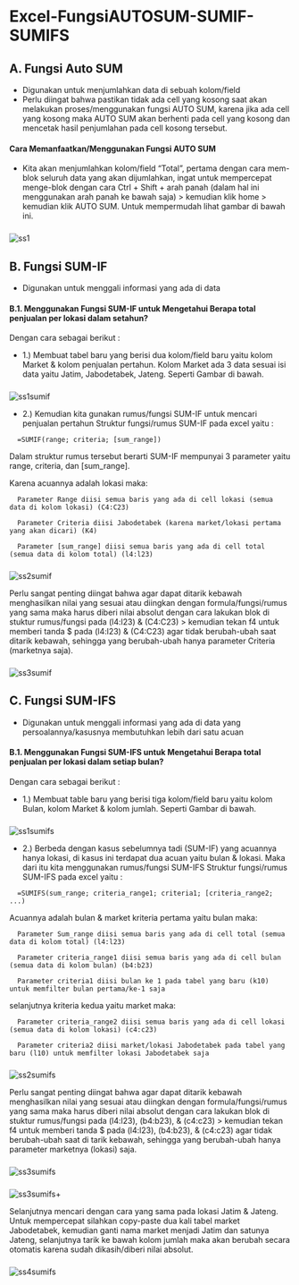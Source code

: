 
# Excel-FungsiAUTOSUM-SUMIF-SUMIFS

## A. Fungsi Auto SUM
 - Digunakan untuk menjumlahkan data di sebuah kolom/field
 - Perlu diingat bahwa pastikan tidak ada cell yang kosong saat akan melakukan proses/menggunakan fungsi AUTO SUM, karena jika ada cell yang kosong maka AUTO SUM akan berhenti pada cell yang kosong dan mencetak hasil penjumlahan pada cell kosong tersebut.

#### Cara Memanfaatkan/Menggunakan Fungsi AUTO SUM
- Kita akan menjumlahkan kolom/field “Total”, pertama dengan cara mem-blok seluruh data yang akan dijumlahkan, ingat untuk mempercepat menge-blok dengan cara Ctrl + Shift + arah panah (dalam hal ini menggunakan arah panah ke bawah saja) > kemudian klik home > kemudian klik AUTO SUM. Untuk mempermudah lihat gambar di bawah ini.
###
![ss1](https://user-images.githubusercontent.com/86678205/156878144-5548914e-d038-4b32-bc68-593034fcb122.PNG)

## B. Fungsi SUM-IF
 - Digunakan untuk menggali informasi yang ada di data

#### B.1. Menggunakan Fungsi SUM-IF untuk Mengetahui Berapa total penjualan per lokasi dalam setahun?
Dengan cara sebagai berikut :
- 1.) Membuat tabel baru yang berisi dua kolom/field baru yaitu kolom Market & kolom penjualan pertahun. Kolom Market ada 3 data sesuai isi data yaitu Jatim, Jabodetabek, Jateng. Seperti Gambar di bawah.
###
![ss1sumif](https://user-images.githubusercontent.com/86678205/156879857-cec7277a-0031-421c-9f6a-9eb75eab4e00.PNG)

- 2.) Kemudian kita gunakan rumus/fungsi SUM-IF untuk mencari penjualan pertahun
Struktur fungsi/rumus SUM-IF pada excel yaitu :
```http
  =SUMIF(range; criteria; [sum_range])
```
Dalam struktur rumus tersebut berarti SUM-IF mempunyai 3 parameter yaitu range, criteria, dan [sum_range]. 

Karena acuannya adalah lokasi maka:
```http
  Parameter Range diisi semua baris yang ada di cell lokasi (semua data di kolom lokasi) (C4:C23)
```
```http
  Parameter Criteria diisi Jabodetabek (karena market/lokasi pertama yang akan dicari) (K4)
```
```http
  Parameter [sum_range] diisi semua baris yang ada di cell total (semua data di kolom total) (l4:l23)
```
###
![ss2sumif](https://user-images.githubusercontent.com/86678205/156879889-fb95f7fe-c2cd-440d-9dd4-479ef8eab1f1.PNG)

Perlu sangat penting diingat bahwa agar dapat ditarik kebawah menghasilkan nilai yang sesuai atau diingkan dengan formula/fungsi/rumus yang sama maka harus diberi nilai absolut dengan cara lakukan blok di stuktur rumus/fungsi pada (l4:l23) & (C4:C23) > kemudian tekan f4 untuk memberi tanda $ pada (l4:l23) & (C4:C23) agar tidak berubah-ubah saat ditarik kebawah, sehingga yang berubah-ubah hanya parameter Criteria (marketnya saja).
###
![ss3sumif](https://user-images.githubusercontent.com/86678205/156879941-b5780b66-e34f-4b0c-865c-fae28f705515.PNG)

## C. Fungsi SUM-IFS
- Digunakan untuk menggali informasi yang ada di data yang persoalannya/kasusnya membutuhkan lebih dari satu acuan

#### B.1. Menggunakan Fungsi SUM-IFS untuk Mengetahui Berapa total penjualan per lokasi dalam setiap bulan?
Dengan cara sebagai berikut :
- 1.) Membuat table baru yang berisi tiga kolom/field baru yaitu kolom Bulan, kolom Market & kolom jumlah. Seperti Gambar di bawah.
###
![ss1sumifs](https://user-images.githubusercontent.com/86678205/156881705-a1917d54-2c49-4fb4-9343-e639263fc858.PNG)

- 2.) Berbeda dengan kasus sebelumnya tadi (SUM-IF) yang acuannya hanya lokasi, di kasus ini terdapat dua acuan yaitu bulan & lokasi. Maka dari itu kita menggunakan rumus/fungsi SUM-IFS
Struktur fungsi/rumus SUM-IFS pada excel yaitu :
```http
  =SUMIFS(sum_range; criteria_range1; criteria1; [criteria_range2; ...)
```
Acuannya adalah bulan & market
kriteria pertama yaitu bulan maka:
```http
  Parameter Sum_range diisi semua baris yang ada di cell total (semua data di kolom total) (l4:l23)
```
```http
  Parameter criteria_range1 diisi semua baris yang ada di cell bulan (semua data di kolom bulan) (b4:b23)
```
```http
  Parameter criteria1 diisi bulan ke 1 pada tabel yang baru (k10) untuk memfilter bulan pertama/ke-1 saja
```
selanjutnya kriteria kedua yaitu market maka:
```http
  Parameter criteria_range2 diisi semua baris yang ada di cell lokasi (semua data di kolom lokasi) (c4:c23)
```
```http
  Parameter criteria2 diisi market/lokasi Jabodetabek pada tabel yang baru (l10) untuk memfilter lokasi Jabodetabek saja
```
###
![ss2sumifs](https://user-images.githubusercontent.com/86678205/156881731-26b8290e-f9d1-4735-8be1-72e1b8470005.PNG)

Perlu sangat penting diingat bahwa agar dapat ditarik kebawah menghasilkan nilai yang sesuai atau diingkan dengan formula/fungsi/rumus yang sama maka harus diberi nilai absolut dengan cara lakukan blok di stuktur rumus/fungsi pada (l4:l23), (b4:b23), & (c4:c23) > kemudian tekan f4 untuk memberi tanda $ pada (l4:l23), (b4:b23), & (c4:c23) agar tidak berubah-ubah saat di tarik kebawah, sehingga yang berubah-ubah hanya parameter marketnya (lokasi) saja.
###
![ss3sumifs](https://user-images.githubusercontent.com/86678205/156881741-8ee84460-0226-43bf-9e28-b61312049e04.PNG)
###
![ss3sumifs+](https://user-images.githubusercontent.com/86678205/156881747-377a8a41-66d8-4e76-988e-119fa43f2b94.PNG)

Selanjutnya mencari dengan cara yang sama pada lokasi Jatim & Jateng. Untuk mempercepat silahkan copy-paste dua kali tabel market Jabodetabek, kemudian ganti nama market menjadi Jatim dan satunya Jateng, selanjutnya tarik ke bawah kolom jumlah maka akan berubah secara otomatis karena sudah dikasih/diberi nilai absolut.
###
![ss4sumifs](https://user-images.githubusercontent.com/86678205/156881752-e8fe3a5b-f604-4f00-b4d8-47724b05c1d6.PNG)
